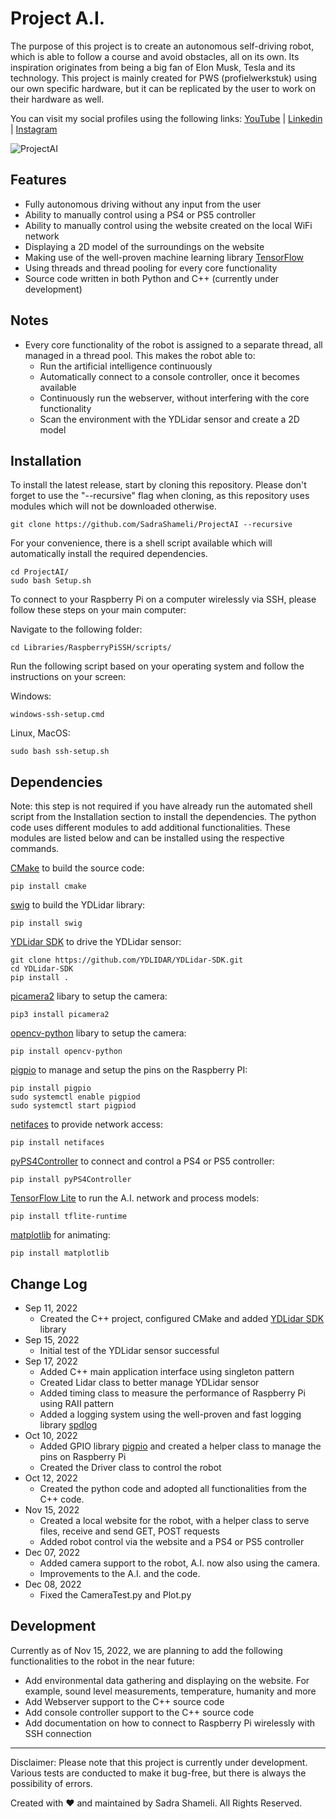 # Project A.I.

The purpose of this project is to create an autonomous self-driving robot, which is able to follow a course and avoid obstacles, all on its own. 
Its inspiration originates from being a big fan of Elon Musk, Tesla and its technology.
This project is mainly created for PWS (profielwerkstuk) using our own specific hardware, but it can be replicated by the user to work on their hardware as well.

You can visit my social profiles using the following links: 
[YouTube](https://www.youtube.com/@sadrashameli) | [Linkedin](https://www.linkedin.com/in/sadra-shameli-35844b1b3) | [Instagram](https://www.instagram.com/sadra_shml/)


![ProjectAI](Documentation/Pictures/DSC0568.jpg "ProjectAI")


## Features

- Fully autonomous driving without any input from the user
- Ability to manually control using a PS4 or PS5 controller
- Ability to manually control using the website created on the local WiFi network
- Displaying a 2D model of the surroundings on the website 
- Making use of the well-proven machine learning library [TensorFlow](https://github.com/tensorflow/tensorflow)
- Using threads and thread pooling for every core functionality
- Source code written in both Python and C++ (currently under development)


## Notes

- Every core functionality of the robot is assigned to a separate thread, all managed in a thread pool. This makes the robot able to:
    - Run the artificial intelligence continuously
    - Automatically connect to a console controller, once it becomes available
    - Continuously run the webserver, without interfering with the core functionality
    - Scan the environment with the YDLidar sensor and create a 2D model

## Installation

To install the latest release, start by cloning this repository. Please don't forget to use the "--recursive" flag when cloning, as this repository uses modules which will not be downloaded otherwise.

```
git clone https://github.com/SadraShameli/ProjectAI --recursive
```

For your convenience, there is a shell script available which will automatically install the required dependencies.

```
cd ProjectAI/
sudo bash Setup.sh
```

To connect to your Raspberry Pi on a computer wirelessly via SSH, please follow these steps on your main computer:

Navigate to the following folder:

```
cd Libraries/RaspberryPiSSH/scripts/
```

Run the following script based on your operating system and follow the instructions on your screen:

Windows:
```
windows-ssh-setup.cmd
```

Linux, MacOS:
```
sudo bash ssh-setup.sh
```

## Dependencies

Note: this step is not required if you have already run the automated shell script from the Installation section to install the dependencies.
The python code uses different modules to add additional functionalities. These modules are listed below and can be installed using the respective commands.

[CMake](https://pypi.org/project/cmake) to build the source code:
```
pip install cmake
```

[swig](https://pypi.org/project/swig/) to build the YDLidar library:
```
pip install swig
```

[YDLidar SDK](https://github.com/YDLIDAR/YDLidar-SDK) to drive the YDLidar sensor:
```
git clone https://github.com/YDLIDAR/YDLidar-SDK.git
cd YDLidar-SDK
pip install .
```

[picamera2](https://pypi.org/project/picamera2) libary to setup the camera:
```
pip3 install picamera2
```

[opencv-python](https://pypi.org/project/opencv-python) libary to setup the camera:
```
pip install opencv-python
```

[pigpio](https://pypi.org/project/pigpio) to manage and setup the pins on the Raspberry PI:
```
pip install pigpio
sudo systemctl enable pigpiod
sudo systemctl start pigpiod 
```

[netifaces](https://pypi.org/project/netifaces) to provide network access:
```
pip install netifaces
```

[pyPS4Controller](https://pypi.org/project/pyPS4Controller) to connect and control a PS4 or PS5 controller:
```
pip install pyPS4Controller
```

[TensorFlow Lite](https://www.tensorflow.org/lite/guide/python) to run the A.I. network and process models:
```
pip install tflite-runtime
```

[matplotlib](https://pypi.org/project/matplotlib) for animating:
```
pip install matplotlib
```

## Change Log

- Sep 11, 2022
    - Created the C++ project, configured CMake and added [YDLidar SDK](https://github.com/YDLIDAR/YDLidar-SDK) library
- Sep 15, 2022
    - Initial test of the YDLidar sensor successful
- Sep 17, 2022
    - Added C++ main application interface using singleton pattern
    - Created Lidar class to better manage YDLidar sensor
    - Added timing class to measure the performance of Raspberry Pi using RAII pattern
    - Added a logging system using the well-proven and fast logging library [spdlog](https://github.com/gabime/spdlog)
- Oct 10, 2022
    - Added GPIO library [pigpio](https://github.com/joan2937/pigpio) and created a helper class to manage the pins on Raspberry Pi
    - Created the Driver class to control the robot 
- Oct 12, 2022
    - Created the python code and adopted all functionalities from the C++ code. 
- Nov 15, 2022
    - Created a local website for the robot, with a helper class to serve files, receive and send GET, POST requests
    - Added robot control via the website and a PS4 or PS5 controller
- Dec 07, 2022
    - Added camera support to the robot, A.I. now also using the camera.
    - Improvements to the A.I. and the code.
- Dec 08, 2022
    - Fixed the CameraTest.py and Plot.py

## Development

Currently as of Nov 15, 2022, we are planning to add the following functionalities to the robot in the near future:

- Add environmental data gathering and displaying on the website. For example, sound level measurements, temperature, humanity and more
- Add Webserver support to the C++ source code
- Add console controller support to the C++ source code
- Add documentation on how to connect to Raspberry Pi wirelessly with SSH connection


-----
Disclaimer: Please note that this project is currently under development. Various tests are conducted to make it bug-free, but there is always the possibility of errors.

Created with ♥ and maintained by Sadra Shameli. All Rights Reserved.